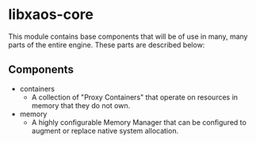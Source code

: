 # libxaos-core
This module contains base components that will be of use in many, many parts of the entire engine.  These parts are described below:

## Components
- containers
    - A collection of "Proxy Containers" that operate on resources in memory that they do not own.
- memory
    - A highly configurable Memory Manager that can be configured to augment or replace native system allocation.

